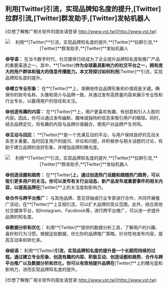 ## **利用**[Twitter]**引流，实现品牌知名度的提升,**[Twitter]**拉群引流,**[Twitter]**群发助手,**[Twitter]**发帖机器人**

[😍想了解推广相关软件的朋友请登录 http://www.vst.tw](http://www.vst.tw)

 <center><img src="https://vst.tw/MP4/tuiguang/png/7.png" alt="利用**[Twitter]**引流，实现品牌知名度的提升,**[Twitter]**拉群引流,**[Twitter]**群发助手,**[Twitter]**发帖机器人"></center>

**😄导语：**
在当今数字时代，社交媒体已经成为了企业提升品牌知名度和推广产品的重要渠道之一。其中，**[Twitter]**作为全球最具影响力的社交平台之一，拥有庞大的用户群体和强大的信息传播能力。本文将探讨如何利用**[Twitter]**引流，实现品牌知名度的提升。

**😄建立专业形象：**
在**[Twitter]**上，准确地传达品牌形象和价值观是关键。确保你的账号名称、头像和简介与品牌一致，并通过发布高质量内容来展示专业性和行业专长，以赢得用户的信任和关注。

**😄创造有趣的内容：**
在**[Twitter]**上，用户更喜欢有趣、有创意和引人入胜的内容。因此，你可以通过发布幽默、趣味或独特的信息来吸引用户的眼球。同时，结合品牌定位，将有趣的内容与品牌价值融合，使用户对品牌产生共鸣。

**😄互动与回应：**
**[Twitter]**是一个充满互动的平台，与用户保持良好的互动关系至关重要。及时回复用户的提问、评论和问题，并积极参与相关话题的讨论，有助于建立品牌的良好形象，并增加品牌的曝光度。

 <center><img src="https://vst.tw/MP4/tuiguang/png/3.png" alt="利用**[Twitter]**引流，实现品牌知名度的提升,**[Twitter]**拉群引流,**[Twitter]**群发助手,**[Twitter]**发帖机器人"></center>

**😄创造话题和趋势：**
在**[Twitter]**上，通过创造热门话题和跟随热门趋势，可以吸引更多用户的关注。你可以发布有关行业动态、新产品发布或重要事件的相关内容，以提高品牌在**[Twitter]**上的关注度和影响力。

**😄合作与跨平台推广：**
与其他品牌、意见领袖或行业专家进行合作，共同开展推广活动，在**[Twitter]**上互相引流，可以扩大品牌的受众范围。此外，结合其他社交媒体平台，如Instagram、Facebook等，进行跨平台推广，可以进一步提升品牌的知名度。

**😄数据分析和优化：**
利用**[Twitter]**提供的数据分析工具，了解用户的兴趣、喜好和行为习惯。根据这些数据，优化你的品牌推广策略，针对性地发布内容，提高互动率和转化率。

**😄结语：**
利用**[Twitter]**引流，实现品牌知名度的提升是一个长期而持续的过程。通过建立专业形象、创造有趣的内容、积极互动、创造话题和趋势、合作与跨平台推广以及数据分析和优化，你可以有效地提升品牌在**[Twitter]**上的曝光度和影响力，进而实现品牌知名度的提升。

[😍想了解推广相关软件的朋友请登录 http://www.vst.tw](http://www.vst.tw)




